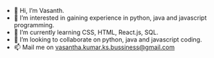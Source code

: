 - 👋 Hi, I’m Vasanth.
- 👀 I’m interested in gaining experience in python, java and javascript programming. 
- 🌱 I’m currently learning CSS, HTML, React.js, SQL.
- 💞️ I’m looking to collaborate on python, java and javascript coding.
- 📫 Mail me on vasantha.kumar.ks.bussiness@gmail.com

<!---
Vasanth43/Vasanth43 is a ✨ special ✨ repository because its `README.md` (this file) appears on your GitHub profile.
You can click the Preview link to take a look at your changes.
--->
